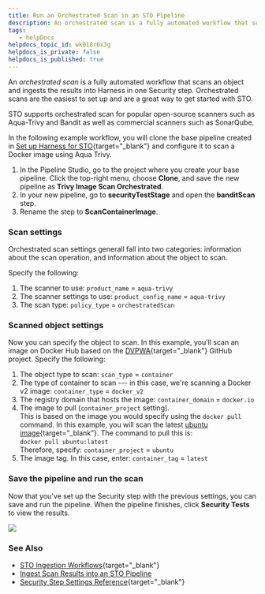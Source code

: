 ```yaml
---
title: Run an Orchestrated Scan in an STO Pipeline
description: An orchestrated scan is a fully automated workflow that scans an object and ingests the results into Harness in one Security step. Orchestrated scans are the easiest to set up and are a great way to get started with STO.
tags: 
   - helpDocs
helpdocs_topic_id: wk018r6x3g
helpdocs_is_private: false
helpdocs_is_published: true
---
```


An *orchestrated scan* is a fully automated workflow that scans an
object and ingests the results into Harness in one Security step.
Orchestrated scans are the easiest to set up and are a great way to get
started with STO.

STO supports orchestrated scan for popular open-source scanners such as
Aqua-Trivy and Bandit as well as commercial scanners such as SonarQube.

In the following example workflow, you will clone the base pipeline
created in [Set up Harness for
STO](https://docs.harness.io/article/rlbw5luj4h){target="_blank"} and
configure it to scan a Docker image using Aqua Trivy.

1.  In the Pipeline Studio, go to the project where you create your base
    pipeline. Click the top-right menu, choose **Clone**, and save the
    new pipeline as **Trivy Image Scan Orchestrated**.
2.  In your new pipeline, go to **securityTestStage** and open the
    **banditScan** step.
3.  Rename the step to **ScanContainerImage**.

### Scan settings

Orchestrated scan settings generall fall into two categories:
information about the scan operation, and information about the object
to scan.

Specify the following:

1.  The scanner to use: `product_name` = `aqua-trivy`
2.  The scanner settings to use: `product_config_name` = `aqua-trivy`
3.  The scan type: `policy_type` = `orchestratedScan`

### Scanned object settings

Now you can specify the object to scan. In this example, you\'ll scan an
image on Docker Hub based on the
[DVPWA](https://github.com/anxolerd/dvpwa){target="_blank"} GitHub
project. Specify the following:

1.  The object type to scan: `scan_type` = `container`
2.  The type of container to scan --- in this case, we\'re scanning a
    Docker v2 image: `container_type` = `docker_v2`
3.  The registry domain that hosts the image: `container_domain` =
    `docker.io`
4.  The image to pull (`container_project` setting).\
    This is based on the image you would specify using the `docker pull`
    command. In this example, you will scan the latest [ubuntu
    image](https://hub.docker.com/_/ubuntu/tags){target="_blank"}. The
    command to pull this is:\
    `docker pull ubuntu:latest`\
    Therefore, specify: `container_project` = `ubuntu`
5.  The image tag. In this case, enter: `container_tag` = `latest`

### Save the pipeline and run the scan

Now that you\'ve set up the Security step with the previous settings,
you can save and run the pipeline. When the pipeline finishes, click
**Security Tests** to view the results.

![](https://files.helpdocs.io/kw8ldg1itf/articles/wk018r6x3g/1663026232234/orchestrated-scan-results.png)

### See Also

-   [STO Ingestion
    Workflows](https://docs.harness.io/article/cjqnd71y07){target="_blank"}
-   [Ingest Scan Results into an STO
    Pipeline](https://docs.harness.io/article/d24n34qdbk)
-   [Security Step Settings
    Reference](https://docs.harness.io/article/0k0iubnzql){target="_blank"}
